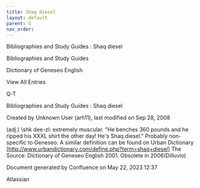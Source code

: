 ```yaml
---
title: Shaq diesel
layout: default
parent: S
nav_order:
---
```


Bibliographies and Study Guides : Shaq diesel

Bibliographies and Study Guides

Dictionary of Geneseo English

View All Entries

Q-T

Bibliographies and Study Guides : Shaq diesel

Created by  Unknown User (arh11), last modified on Sep 28, 2008

(adj.) \shk dee-zl: extremely muscular. &quot;He benches 360 pounds and he ripped his XXXL shirt the other day! He's Shaq diesel.&quot; Probably non-specific to Geneseo. A similar definition can be found on Urban Dictionary [http://www.urbandictionary.com/define.php?term=shaq+diesel] The Source: Dictionary of Geneseo English 2001. Obsolete in 2006(Dilluvio)

Document generated by Confluence on May 22, 2023 12:37

Atlassian
